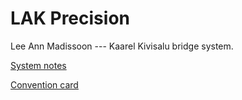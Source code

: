# LAK Precision

Lee Ann Madissoon --- Kaarel Kivisalu bridge system.

[System notes](https://kaarelkivisalu.github.io/lak/lak.pdf)

[Convention card](https://kaarelkivisalu.github.io/lak/cc.pdf)
